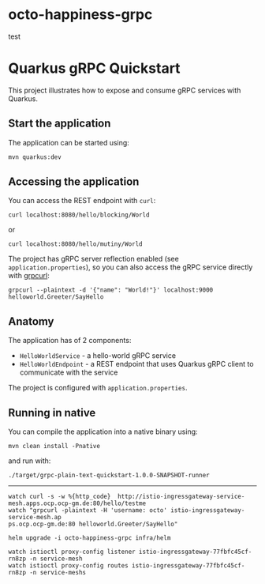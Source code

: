 
# octo-happiness-grpc

test

Quarkus gRPC Quickstart
========================

This project illustrates how to expose and consume gRPC services with Quarkus.

## Start the application

The application can be started using:

```bash
mvn quarkus:dev
```  

## Accessing the application

You can access the REST endpoint with `curl`:
```
curl localhost:8080/hello/blocking/World
```                                     

or
```
curl localhost:8080/hello/mutiny/World
```

The project has gRPC server reflection enabled (see `application.properties`), so you can also access
the gRPC service directly with [grpcurl](https://github.com/fullstorydev/grpcurl):
```
grpcurl --plaintext -d '{"name": "World!"}' localhost:9000 helloworld.Greeter/SayHello
``` 

## Anatomy
The application has of 2 components:

* `HelloWorldService` - a hello-world gRPC service
* `HelloWorldEndpoint` - a REST endpoint that uses Quarkus gRPC client to communicate with
  the service

The project is configured with `application.properties`.


## Running in native

You can compile the application into a native binary using:

`mvn clean install -Pnative`

and run with:

`./target/grpc-plain-text-quickstart-1.0.0-SNAPSHOT-runner` 




---

````shell
watch curl -s -w %{http_code}  http://istio-ingressgateway-service-mesh.apps.ocp.ocp-gm.de:80/hello/testme
watch "grpcurl -plaintext -H 'username: octo' istio-ingressgateway-service-mesh.ap
ps.ocp.ocp-gm.de:80 helloworld.Greeter/SayHello"

helm upgrade -i octo-happiness-grpc infra/helm

watch istioctl proxy-config listener istio-ingressgateway-77fbfc45cf-rn8zp -n service-mesh
watch istioctl proxy-config routes istio-ingressgateway-77fbfc45cf-rn8zp -n service-meshs
````
